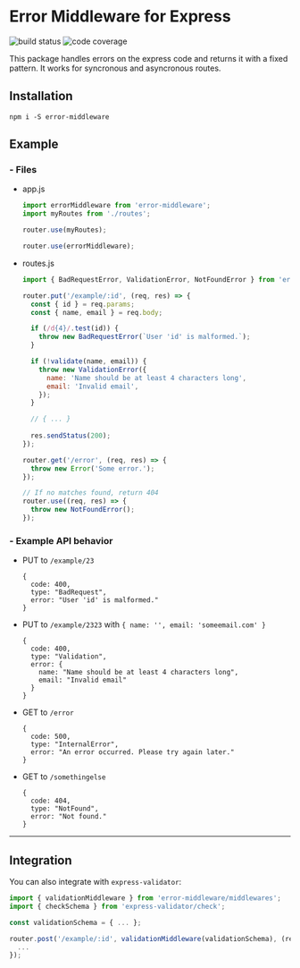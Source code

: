 # Error Middleware for Express
![build status](https://img.shields.io/circleci/project/github/gabrielsiedler/express-error-handler.svg "Build status")
![code coverage](https://coveralls.io/repos/github/gabrielsiedler/express-error-handler/badge.svg?branch=master "Code Coverage")

This package handles errors on the express code and returns it with a fixed pattern. It works for syncronous and asyncronous routes.

## Installation

`npm i -S error-middleware`

## Example

### - Files

- app.js

  ```js
  import errorMiddleware from 'error-middleware';
  import myRoutes from './routes';

  router.use(myRoutes);

  router.use(errorMiddleware);
  ```

- routes.js

  ```js
  import { BadRequestError, ValidationError, NotFoundError } from 'error-middleware/errors';

  router.put('/example/:id', (req, res) => {
    const { id } = req.params;
    const { name, email } = req.body;

    if (/d{4}/.test(id)) {
      throw new BadRequestError(`User 'id' is malformed.`);
    }

    if (!validate(name, email)) {
      throw new ValidationError({
        name: 'Name should be at least 4 characters long',
        email: 'Invalid email',
      });
    }

    // { ... }
    
    res.sendStatus(200);
  });

  router.get('/error', (req, res) => {
    throw new Error('Some error.');
  });

  // If no matches found, return 404
  router.use((req, res) => {
    throw new NotFoundError();
  });
  ```

### - Example API behavior

- PUT to `/example/23`

  ```
  {
    code: 400,
    type: "BadRequest",
    error: "User 'id' is malformed."
  }
  ```

- PUT to `/example/2323` with `{ name: '', email: 'someemail.com' }`

  ```
  {
    code: 400,
    type: "Validation",
    error: {
      name: "Name should be at least 4 characters long",
      email: "Invalid email"
    }
  }
  ```

- GET to `/error`

  ```
  {
    code: 500,
    type: "InternalError",
    error: "An error occurred. Please try again later."
  }
  ```

- GET to `/somethingelse`

  ```
  {
    code: 404,
    type: "NotFound",
    error: "Not found."
  }
  ```

---

## Integration

You can also integrate with `express-validator`:

```js
import { validationMiddleware } from 'error-middleware/middlewares';
import { checkSchema } from 'express-validator/check';

const validationSchema = { ... };

router.post('/example/:id', validationMiddleware(validationSchema), (req, res) => {
  ...
});

```
